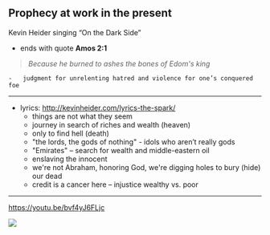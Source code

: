 
## Prophecy at work in the present
Kevin Heider singing “On the Dark Side”

-   ends with quote **Amos 2:1**

> *Because he burned to ashes the bones of Edom's king*

    -   judgment for unrelenting hatred and violence for one’s conquered foe

---

-   lyrics: <http://kevinheider.com/lyrics-the-spark/>
    -   things are not what they seem
    -   journey in search of riches and wealth (heaven)
    -   only to find hell (death)
    -   "the lords, the gods of nothing" - idols who aren’t really gods
    -   "Emirates" &#x2013; search for wealth and middle-eastern oil
    -   enslaving the innocent
    -   we're not Abraham, honoring God, we're digging holes to bury (hide) our dead
    -   credit is a cancer here &#x2013; injustice wealthy vs. poor

---

<https://youtu.be/bvf4yJ6FLjc>

![](https://f4.bcbits.com/img/a0235340192_10.jpg)


